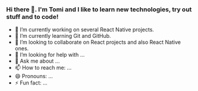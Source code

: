 ### Hi there 👋. I'm Tomi and I like to learn new technologies, try out stuff and to code!

- 🔭 I’m currently working on several React Native projects.
- 🌱 I’m currently learning Git and GitHub.
- 👯 I’m looking to collaborate on React projects and also React Native ones.
- 🤔 I’m looking for help with ...
- 💬 Ask me about ...
- 📫 How to reach me: ...
- 😄 Pronouns: ...
- ⚡ Fun fact: ...
